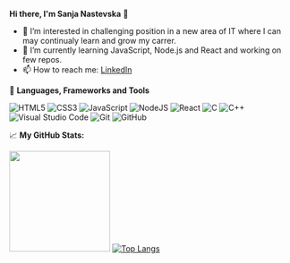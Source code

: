 **Hi there, I'm Sanja Nastevska** :wave:

- 👀 I’m interested in challenging position in a new area of IT where I can may continualy learn and grow my carrer.
- 🌱 I’m currently learning JavaScript, Node.js and React and working on few repos. 
- 📫 How to reach me: [LinkedIn](www.linkedin.com/in/sanja-nastevska)

:rocket: **Languages, Frameworks and Tools**

![HTML5](https://img.shields.io/badge/html5-%23E34F26.svg?style=for-the-badge&logo=html5&logoColor=white)
![CSS3](https://img.shields.io/badge/css3-%231572B6.svg?style=for-the-badge&logo=css3&logoColor=white)
![JavaScript](https://img.shields.io/badge/javascript-%23323330.svg?style=for-the-badge&logo=javascript&logoColor=%23F7DF1E)
![NodeJS](https://img.shields.io/badge/node.js-6DA55F?style=for-the-badge&logo=node.js&logoColor=white)
![React](https://img.shields.io/badge/react-%2320232a.svg?style=for-the-badge&logo=react&logoColor=%2361DAFB)
![C](https://img.shields.io/badge/c-%2300599C.svg?style=for-the-badge&logo=c&logoColor=white)
![C++](https://img.shields.io/badge/c++-%2300599C.svg?style=for-the-badge&logo=c%2B%2B&logoColor=white)
![Visual Studio Code](https://img.shields.io/badge/Visual%20Studio%20Code-0078d7.svg?style=for-the-badge&logo=visual-studio-code&logoColor=white)
![Git](https://img.shields.io/badge/git-%23F05033.svg?style=for-the-badge&logo=git&logoColor=white)
![GitHub](https://img.shields.io/badge/github-%23121011.svg?style=for-the-badge&logo=github&logoColor=white)

:chart_with_upwards_trend: **My GitHub Stats:**

<img height="180em" src="https://github-readme-stats.vercel.app/api?username=sanjanastevska&show_icons=true&hide_border=true&&count_private=true&include_all_commits=true" />   [![Top Langs](https://github-readme-stats.vercel.app/api/top-langs/?username=sanjanastevska&layout=compact)](https://github.com/anuraghazra/github-readme-stats)

<!---
sanjanastevska/sanjanastevska is a ✨ special ✨ repository because its `README.md` (this file) appears on your GitHub profile.
You can click the Preview link to take a look at your changes.
--->

